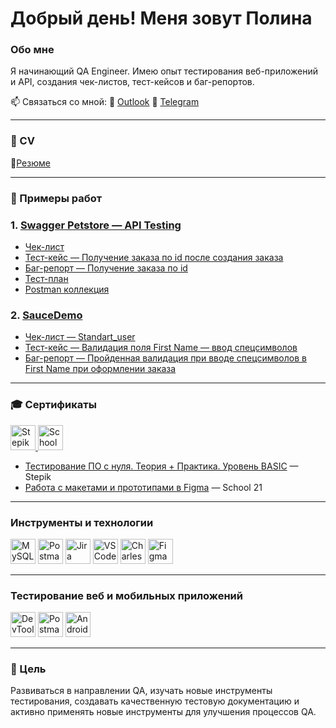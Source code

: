 # Добрый день! Меня зовут Полина


### Обо мне

Я начинающий QA Engineer. Имею опыт тестирования веб-приложений и API, создания чек-листов, тест-кейсов и баг-репортов.


📫 Связаться со мной: 
🔹 [Outlook](mailto:polyapv@outlook.com)
🔹 [Telegram](https://t.me/inkalune)

---

### 📂 CV

🔹[Резюме](#)  

---

### 📂 Примеры работ

### 1. [Swagger Petstore — API Testing](https://petstore.swagger.io/)

- [Чек-лист](petstore_checklist.md)
- [Тест-кейс — Получение заказа по id после создания заказа](https://polynoteqa.kaiten.ru/p/c/d0dc7ee4-af03-4ca8-bca3-d120abe0b532)
- [Баг-репорт — Получение заказа по id](https://polynoteqa.kaiten.ru/p/c/388bc8b1-d381-4362-a6ca-7df829005615)
- [Тест-план](https://docs.google.com/document/d/1-tRqDsYFVlPR5Pcr02Bm2xO-GrxkyZpcZ38KUqeE-Ps/edit?usp=drive_link)
- [Postman коллекция](PetStore.postman_collection.json)

### 2. [SauceDemo](https://www.saucedemo.com/v1/)
- [Чек-лист — Standart_user](https://polynoteqa.kaiten.ru/p/c/eda6cb04-2b5a-4c73-add0-4a2c1162af57)
- [Тест-кейс — Валидация поля First Name — ввод спецсимволов](https://polynoteqa.kaiten.ru/p/c/c13ed992-8a7b-44e9-a103-3da25b54af19)
- [Баг-репорт — Пройденная валидация при вводе спецсимволов в First Name при оформлении заказа](https://polynoteqa.kaiten.ru/p/c/fe8376a1-0381-4413-802b-b304fe39dcf7)
 
---
### 🎓 Сертификаты

<div>
  <a href="" target="_blank">
  <a href="https://stepik.org/cert/2936337" target="_blank">
    <img src="https://habrastorage.org/getpro/moikrug/uploads/company/100/006/524/6/logo/big_00a72902d4cb874e5c714fb145301215.png" alt="Stepik" width="40" height="40"/>
      <a href="https://drive.google.com/file/d/1jLknJFCqV3zyqnwlHc8G5MmnjfIv__Cq/view?usp=sharing" target="_blank">
    <img src="https://squidex.jugru.team/api/assets/sites/Cl85EPxZBkAgNMlAfnLds/school-21-logo-black.png?cache=3600&width=360" alt="School 21" width="40" height="40"/>
  </a>
</div>

- [Тестирование ПО с нуля. Теория + Практика. Уровень BASIC](https://stepik.org/cert/2936337) — Stepik  
- [Работа с макетами и прототипами в Figma](https://drive.google.com/file/d/1jLknJFCqV3zyqnwlHc8G5MmnjfIv__Cq/view?usp=sharing) — School 21  

---

### Инструменты и технологии

<div>
  <img src="https://cdn.jsdelivr.net/gh/devicons/devicon/icons/mysql/mysql-original.svg" title="MySQL" alt="MySQL" width="40" height="40"/>
  <img src="https://cdn.iconscout.com/icon/free/png-256/free-postman-3521648-2945092.png?f=webp" title="Postman" alt="Postman" width="40" height="40"/>
  <img src="https://cdn.worldvectorlogo.com/logos/jira-1.svg" title="Jira" alt="Jira" width="40" height="40"/>
  <img src="https://upload.wikimedia.org/wikipedia/commons/thumb/9/9a/Visual_Studio_Code_1.35_icon.svg/2048px-Visual_Studio_Code_1.35_icon.svg.png" title="VSCode" alt="VSCode" width="40" height="40"/>
<img src="https://user-images.githubusercontent.com/15472/41327135-e4bf090c-6eca-11e8-9b76-032e8e2b0707.png" title="Charles" alt="Charles" width="40" height="40"/>
  <img src="https://cdn.jsdelivr.net/gh/devicons/devicon/icons/figma/figma-original.svg" title="Figma" alt="Figma" width="40" height="40"/>
</div>

---

### Тестирование веб и мобильных приложений

<div>
  <img src="https://d33wubrfki0l68.cloudfront.net/38b5c953a4667366685d55db55d057c86db1fc54/a0fdc/static/acae6b24d940347661ca901ea07f47c1/chrome-dev-logo-icon.png" title="DevTools" alt="DevTools" width="40" height="40"/>
  <img src="https://cdn.iconscout.com/icon/free/png-256/free-postman-3521648-2945092.png?f=webp" title="Postman" alt="Postman" width="40" height="40"/>
  <img src="https://cdn.jsdelivr.net/gh/devicons/devicon/icons/androidstudio/androidstudio-original.svg" title="Android Studio" alt="Android Studio" width="40" height="40"/>
</div>

---

### 🌱 Цель

Развиваться в направлении QA, изучать новые инструменты тестирования, создавать качественную тестовую документацию и активно применять новые инструменты для улучшения процессов QA.
